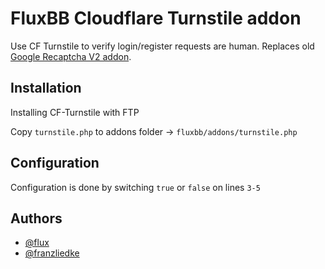 
# FluxBB Cloudflare Turnstile addon

Use CF Turnstile to verify login/register requests are human. Replaces old [Google Recaptcha V2 addon](https://github.com/franzliedke/fluxbb-new-recaptcha).




## Installation

Installing CF-Turnstile with FTP

Copy `turnstile.php` to addons folder -> `fluxbb/addons/turnstile.php`

## Configuration
Configuration is done by switching `true` or `false` on lines `3-5`

    
## Authors

- [@flux](https://www.github.com/hyzek)
- [@franzliedke](https://www.github.com/franzliedke)

